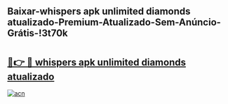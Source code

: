 
## Baixar-whispers apk unlimited diamonds atualizado-Premium-Atualizado-Sem-Anúncio-Grátis-!3t70k

# <h2><a href="https://andorid.site?title=whispers_apk_unlimited_diamonds_atualizado&ref=27">🔗👉 🔴 whispers apk unlimited diamonds atualizado</a></h2>

[![acn](https://github.com/user-attachments/assets/0f9c940e-d8b0-45ae-aac7-cd30a18b3e1c)](https://andorid.site?title=whispers_apk_unlimited_diamonds_atualizado&ref=27)

